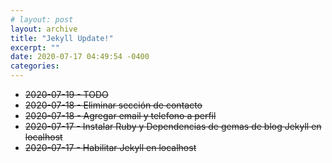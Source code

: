 ```yaml
---
# layout: post
layout: archive
title: "Jekyll Update!"
excerpt: ""
date: 2020-07-17 04:49:54 -0400
categories: 
---
```


- ~~2020-07-19 - TODO~~
- ~~2020-07-18 - Eliminar sección de contacto~~
- ~~2020-07-18 - Agregar email y telefono a perfil~~
- ~~2020-07-17 - Instalar Ruby y Dependencias de gemas de blog Jekyll en localhost~~
- ~~2020-07-17 - Habilitar Jekyll en localhost~~
